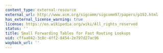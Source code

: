 ```yaml
---
content_type: external-resource
external_url: http://www.acm.org/sigcomm/sigcomm97/papers/p192.html
has_external_license_warning: true
license: https://en.wikipedia.org/wiki/All_rights_reserved
status: ''
title: Small Forwarding Tables for Fast Routing Lookups
uid: cffaa042-3c8c-4ff2-8454-2e797d27ac96
wayback_url: ''
---
```

